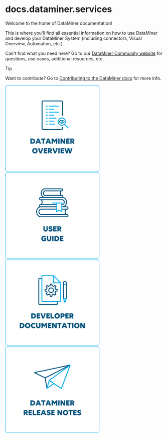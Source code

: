 # docs.dataminer.services

Welcome to the home of DataMiner documentation!

This is where you'll find all essential information on how to use DataMiner and develop your DataMiner System (including connectors, Visual Overview, Automation, etc.).

Can't find what you need here? Go to our [DataMiner Community website](https://community.dataminer.services/) for questions, use cases, additional resources, etc.

> [!TIP]
> Want to contribute? Go to [Contributing to the DataMiner docs](xref:contributing) for more info.

[<img src="images/DataminerOverview.svg" alt="DataMiner Overview" width="300px">](xref:OverviewIndex) &nbsp; [<img src="images/UserGuide.svg" alt="User Guide" width="300px">](xref:Part1GettingStarted) &nbsp; [<img src="images/DeveloperDocumentation.svg" alt="Developer Documentation" width="300px">](xref:DevelopIndex) &nbsp; [<img src="images/DataminerReleaseNotes.svg" alt="DataMiner Release Notes" width="300px">](xref:DataMiner_General_RNs_index)
